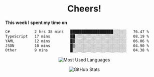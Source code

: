 <h1 align="center">Cheers!</h1>

**This week I spent my time on**
<!--START_SECTION:waka-->

```txt
C#           2 hrs 38 mins   ███████████████████░░░░░░   76.47 %
TypeScript   17 mins         ██░░░░░░░░░░░░░░░░░░░░░░░   08.19 %
YAML         12 mins         █▓░░░░░░░░░░░░░░░░░░░░░░░   06.06 %
JSON         10 mins         █▒░░░░░░░░░░░░░░░░░░░░░░░   04.90 %
Other        9 mins          █░░░░░░░░░░░░░░░░░░░░░░░░   04.38 %
```

<!--END_SECTION:waka-->

<p align="center"><img src="https://github-readme-stats.vercel.app/api/top-langs/?username=thnkrn&layout=compact&hide=html&theme=tokyonight" alt="Most Used Languages" /></p>

<p align="center"><img src="https://github-readme-stats.vercel.app/api?username=thnkrn&show_icons=true&count_private=true&theme=tokyonight&show=reviews&hide_rank=false&rank_icon=github" alt="GitHub Stats" /></p>

<!-- <p align="center"><a href="https://wakatime.com"><img src="https://wakatime.com/share/@thnkrn/40092326-d1bd-471b-89da-9a7c63939402.png" /></p>
 -->
